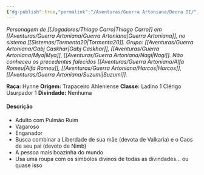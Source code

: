 ```yaml
---
{"dg-publish":true,"permalink":"/Aventuras/Guerra Artoniana/Deora II/","noteIcon":"","created":"2025-10-13T17:42:13.083-03:00"}
---
```


*Personagem de [[Jogadores/Thiago Carro\|Thiago Carro]] em [[Aventuras/Guerra Artoniana/Guerra Artoniana\|Guerra Artoniana]], no sistema [[Sistemas/Tormenta20\|Tormenta20]].*
*Grupo:  [[Aventuras/Guerra Artoniana/Gabj Caskhar\|Gabj Caskhar]], [[Aventuras/Guerra Artoniana/Mya\|Mya]], [[Aventuras/Guerra Artoniana/Nagi\|Nagi]].
Não conheceu os precedentes falecidos [[Aventuras/Guerra Artoniana/Alfa Romeu\|Alfa Romeu]],  [[Aventuras/Guerra Artoniana/Harcos\|Harcos]], [[Aventuras/Guerra Artoniana/Suzumi\|Suzumi]].*

**Raça:** Hynne
**Origem:** Trapaceiro Ahleniense
**Classe:** Ladino 1 Clérigo Usurpador 1
**Divindade:** Nenhuma
#### Descrição
- Adulto com Pulmão Ruim
- Vagaroso
- Enganador
- Busca combinar a Liberdade de sua mãe (devota de Valkaria) e o Caos de seu pai (devoto de Nimb)
- A pessoa mais boazinha do mundo
- Usa uma roupa com os símbolos divinos de todas as divindades… ou quase isso